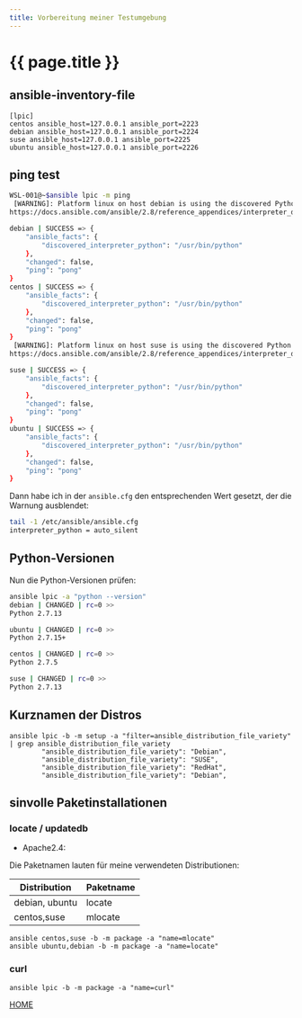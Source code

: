 ```yaml
---
title: Vorbereitung meiner Testumgebung
---
```


# {{ page.title }}

## ansible-inventory-file

```
[lpic]
centos ansible_host=127.0.0.1 ansible_port=2223
debian ansible_host=127.0.0.1 ansible_port=2224
suse ansible_host=127.0.0.1 ansible_port=2225
ubuntu ansible_host=127.0.0.1 ansible_port=2226
```

## ping test

```bash
WSL-001@~$ansible lpic -m ping
 [WARNING]: Platform linux on host debian is using the discovered Python interpreter at /usr/bin/python, but future installation of another Python interpreter could change this. See
https://docs.ansible.com/ansible/2.8/reference_appendices/interpreter_discovery.html for more information.

debian | SUCCESS => {
    "ansible_facts": {
        "discovered_interpreter_python": "/usr/bin/python"
    },
    "changed": false,
    "ping": "pong"
}
centos | SUCCESS => {
    "ansible_facts": {
        "discovered_interpreter_python": "/usr/bin/python"
    },
    "changed": false,
    "ping": "pong"
}
 [WARNING]: Platform linux on host suse is using the discovered Python interpreter at /usr/bin/python, but future installation of another Python interpreter could change this. See
https://docs.ansible.com/ansible/2.8/reference_appendices/interpreter_discovery.html for more information.

suse | SUCCESS => {
    "ansible_facts": {
        "discovered_interpreter_python": "/usr/bin/python"
    },
    "changed": false,
    "ping": "pong"
}
ubuntu | SUCCESS => {
    "ansible_facts": {
        "discovered_interpreter_python": "/usr/bin/python"
    },
    "changed": false,
    "ping": "pong"
}
```

Dann habe ich in der `ansible.cfg` den entsprechenden Wert gesetzt, der die Warnung ausblendet:

```bash
tail -1 /etc/ansible/ansible.cfg
interpreter_python = auto_silent
```

## Python-Versionen

Nun die Python-Versionen prüfen:

```bash
ansible lpic -a "python --version"
debian | CHANGED | rc=0 >>
Python 2.7.13

ubuntu | CHANGED | rc=0 >>
Python 2.7.15+

centos | CHANGED | rc=0 >>
Python 2.7.5

suse | CHANGED | rc=0 >>
Python 2.7.13
```

## Kurznamen der Distros

```
ansible lpic -b -m setup -a "filter=ansible_distribution_file_variety" | grep ansible_distribution_file_variety
        "ansible_distribution_file_variety": "Debian",
        "ansible_distribution_file_variety": "SUSE",
        "ansible_distribution_file_variety": "RedHat",
        "ansible_distribution_file_variety": "Debian",
```

## sinvolle Paketinstallationen

### locate / updatedb

- Apache2.4:

Die Paketnamen lauten für meine verwendeten Distributionen:

| Distribution         | Paketname |
| -------------------- | --------- |
| debian, ubuntu | locate   |
| centos,suse               | mlocate   |

```
ansible centos,suse -b -m package -a "name=mlocate"
ansible ubuntu,debian -b -m package -a "name=locate"
```

### curl

```
ansible lpic -b -m package -a "name=curl"
```

[HOME](./)

